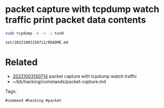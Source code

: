 # packet capture with tcpdump watch traffic print packet data contents
```bash
sudo tcpdump -A -n -i tun0
```

` zet/20221003150712/README.md `

# Related

- [20221003150714](/zet/20221003150714/README.md) packet capture with tcpdump watch traffic
- ~/kb/hacking/commands/packet-capture.md

Tags:

    #command #hacking #packet 
